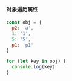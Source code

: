 #### 对象遍历属性
```js
const obj = {
  p2: 'a',
  1: '1',
  5: '5',
  p1: 'p1'
}

for (let key in obj) {
  console.log(key)
}
```